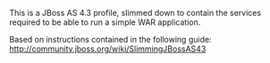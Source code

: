 This is a JBoss AS 4.3 profile, slimmed down to contain the services required to be 
able to run a simple WAR application.

Based on instructions contained in the following guide:
http://community.jboss.org/wiki/SlimmingJBossAS43
